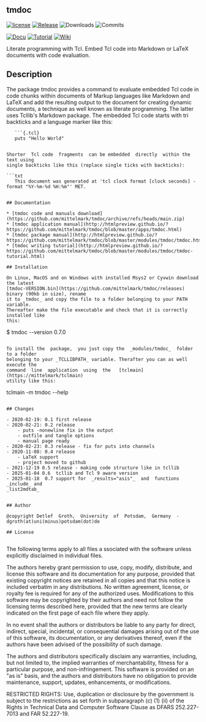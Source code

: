 ## tmdoc

[![license](https://img.shields.io/badge/license-BSD-lightgray.svg)](https://opensource.org/license/bsd)
[![Release](https://img.shields.io/github/v/release/mittelmark/tmdoc.svg?label=current+release)](https://github.com/mittelmark/tmdoc/releases)
![Downloads](https://img.shields.io/github/downloads/mittelmark/tmdoc/total)
![Commits](https://img.shields.io/github/commits-since/mittelmark/tmmdoc/latest)

[![Docu](https://img.shields.io/badge/Docu-blue)](http://htmlpreview.github.io/?https://github.com/mittelmark/tmdoc/blob/master/modules/tmdoc/tmdoc.html)
[![Tutorial](https://img.shields.io/badge/Tutorial-blue)](http://htmlpreview.github.io/?https://github.com/mittelmark/tmdoc/blob/master/modules/tmdoc/tmdoc-tutorial.html)
[![Wiki](https://img.shields.io/badge/Wiki-blue)](https://wiki.tcl-lang.org/page/tmdoc%3A%3Atmdoc)

Literate programming with Tcl. Embed Tcl code into Markdown or LaTeX
documents with code evaluation.

## Description

The package tmdoc provides a command to evaluate embedded Tcl code in code chunks within documents of Markup languages like Markdown and LaTeX and add the resulting output to the document for creating dynamic documents, a technique as well known as literate programming. The latter uses Tcllib's Markdown package. The embedded Tcl code starts with tri backticks and a language marker like this:

```
   ```{.tcl}
   puts "Hello World"
   ```
```
   
Shorter  Tcl code  fragments  can be embedded  directly  within the text using
single backticks like this (replace single ticks with backticks):

```txt
   This document was generated at 'tcl clock format [clock seconds] -format "%Y-%m-%d %H:%m"' MET.
```
```

## Documentation

* [tmdoc code and manuals download](https://github.com/mittelmark/tmdoc/archive/refs/heads/main.zip)
* [tmdoc application manual](http://htmlpreview.github.io/?https://github.com/mittelmark/tmdoc/blob/master/apps/tmdoc.html)
* [tmdoc package manual](http://htmlpreview.github.io/?https://github.com/mittelmark/tmdoc/blob/master/modules/tmdoc/tmdoc.html)
* [tmdoc writing tutorial](http://htmlpreview.github.io/?https://github.com/mittelmark/tmdoc/blob/master/modules/tmdoc/tmdoc-tutorial.html)

## Installation

On Linux, MacOS and on Windows with installed Msys2 or Cyvwin download the latest
[tmdoc-VERSION.bin](https://github.com/mittelmark/tmdoc/releases) binary (90kb in size), rename
it to _tmdoc_ and copy the file to a folder belonging to your PATH variable. 
Thereafter make the file executable and check that it is correctly installed like
this:

```
$ tmdoc --version
0.7.0
```

To install the  package,  you just copy the  _modules/tmdoc_  folder to a folder
belonging to your _TCLLIBPATH_ variable. Therafter you can as well execute the
command  line  application  using  the   [tclmain](https://mittelmark/tclmain)
utility like this:

```
tclmain -m tmdoc --help
```

## Changes

- 2020-02-19: 0.1 first release
- 2020-02-21: 0.2 release
    - puts -nonewline fix in the output
    - outfile and tangle options
    - manual page ready
- 2020-02-23: 0.3 release - fix for puts into channels
- 2020-11-08: 0.4 release
    - LaTeX support
    - project moved to github 
- 2021-12-19 0.5 release - making code structure like in tcllib
- 2025-01-04 0.6  tcllib and Tcl 9 aware version
- 2025-01-18  0.7 support for  _results="asis"_  and  functions  _include_ and
_list2mdtab_


## Author

@copyright Detlef  Groth,  University  of  Potsdam,  Germany  -
dgroth(at)uni(minus)potsdam(dot)de

## License


```
The following  terms apply to all files a ssociated  with the software  unless
explicitly disclaimed in individual files.

The authors  hereby grant  permission  to use, copy, modify,  distribute,  and
license this  software and its  documentation  for any purpose,  provided that
existing  copyright notices are retained in all copies and that this notice is
included  verbatim in any  distributions.  No written  agreement,  license, or
royalty fee is required for any of the authorized uses.  Modifications to this
software may be copyrighted by their authors and need not follow the licensing
terms described here, provided that the new terms are clearly indicated on the
first page of each file where they apply.

In no event  shall  the  authors  or  distributors  be liable to any party for
direct, indirect, special, incidental, or consequential damages arising out of
the use of this software, its documentation, or any derivatives  thereof, even
if the authors have been advised of the possibility of such damage.

The authors and distributors  specifically disclaim any warranties, including,
but not limited to, the implied warranties of  merchantability,  fitness for a
particular purpose, and non-infringement.  This software is provided on an "as
is" basis, and the  authors and  distributors  have no  obligation  to provide
maintenance, support, updates, enhancements, or modifications.

RESTRICTED RIGHTS: Use, duplication or disclosure by the government is subject
to the restrictions as set forth in subparagraph (c) (1) (ii) of the Rights in
Technical  Data and Computer  Software  Clause as DFARS  252.227-7013  and FAR
52.227-19.
```


